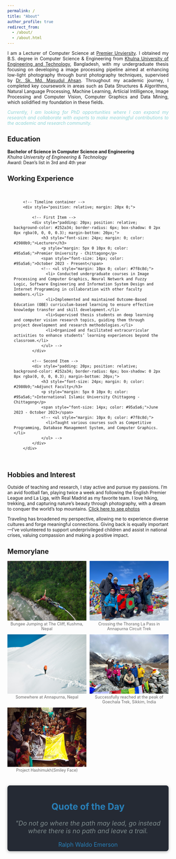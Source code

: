 ```yaml
---
permalink: /
title: "About"
author_profile: true
redirect_from: 
  - /about/
  - /about.html
---
```

<div style="text-align: justify;">
  <p>
  I am a Lecturer of Computer Science at <a href="https://puc.ac.bd/">Premier Unviersity</a>. I obtained my B.S. degree in Computer Science & Engineering from <a href="https://www.kuet.ac.bd/">Khulna University of Engineering and Technology</a>, Bangladesh, with my undergraduate thesis focusing on developing a image processing pipeline aimed at enhancing low-light photography through burst photography techniques, supervised by <a href="https://www.kuet.ac.bd/cse/smmasudul">Dr. Sk. Md. Masudul Ahsan</a>. Throughout my academic journey, I completed key coursework in areas such as Data Structures & Algorithms, Natural Language Processing, Machine Learning, Artiicial Intilligence, Image Processing and Computer Vision, Computer Graphics and Data Mining, which solidified my foundation in these fields.
  </p>

  <p style="color: #8cd2d5; "><i>Currently, I am looking for PhD opportunities where I can expand my research and collaborate with experts to make meaningful contributions to the academic and research community.</i></p>

</div>




Education
---
**Bachelor of Science in Computer Science and Engineering** \
*Khulna University of Engineering & Technology*\
Award: Dean’s list in 3rd and 4th year


<!-- **Higher Secondary School Certificate**\
*Chittagong College*\
*Chittagong*\
GPA: 5.00(Out of 5.00)

**Secondary School Certificate**\
*Chittagong Collegiate School*\
*Chittagong*\
GPA: 5.00(Out of 5.00) -->

Working Experience
---
<div style="position: relative; max-width: 1200px; margin: 0 auto; padding: 20px;">

        <!-- Timeline container -->
        <div style="position: relative; margin: 20px 0;">

            <!-- First Item -->
            <div style="padding: 20px; position: relative; background-color: #252a34; border-radius: 6px; box-shadow: 0 2px 8px rgba(0, 0, 0, 0.3); margin-bottom: 20px;">
                <h3 style="font-size: 24px; margin: 0; color: #2980b9;">Lecturer</h3>
                <p style="margin: 5px 0 10px 0; color: #95a5a6;">Premier University - Chittagong</p>
                <span style="font-size: 14px; color: #95a5a6;">October 2023 - Present</span>
                <!-- <ul style="margin: 10px 0; color: #7f8c8d;">
                  <li> Conducted undergraduate courses in Image Processing and Computer Graphics, Neural Network and Fuzzy Logic, Software Engineering and Information System Design and Internet Programming in collaboration with other faculty members.</li>
                  <li>Implemented and maintained Outcome-Based Education (OBE) curriculum-based learning to ensure effective knowledge transfer and skill development.</li>
                  <li>Supervised thesis students on deep learning and computer vision research topics, guiding them through project development and research methodologies.</li>
                  <li>Organized and facilitated extracurricular activities to enhance students’ learning experiences beyond the classroom.</li>
                </ul> -->
            </div>

            <!-- Second Item -->
            <div style="padding: 20px; position: relative; background-color: #252a34; border-radius: 6px; box-shadow: 0 2px 8px rgba(0, 0, 0, 0.3); margin-bottom: 20px;">
                <h3 style="font-size: 24px; margin: 0; color: #2980b9;">Adjunct Faculty</h3>
                <p style="margin: 5px 0 10px 0; color: #95a5a6;">International Islamic University Chittagong - Chittagong</p>
                <span style="font-size: 14px; color: #95a5a6;">June 2023 - October 2023</span>
                <!-- <ul style="margin: 10px 0; color: #7f8c8d;">
                  <li>Taught various courses such as Competitive Programming, Database Management System, and Computer Graphics.</li>
                </ul> -->
            </div>
        </div>

</div>

Hobbies and Interest
---
Outside of teaching and research, I stay active and pursue my passions. I’m an avid football fan, playing twice a week and following the English Premier League and La Liga, with Real Madrid as my favorite team. I love hiking, trekking, and capturing nature’s beauty through photography, with a dream to conquer the world’s top mountains. [Click here to see photos](https://www.flickr.com/photos/tamuuu/)

Traveling has broadened my perspective, allowing me to experience diverse cultures and forge meaningful connections. Giving back is equally important—I’ve volunteered to support underprivileged children and assist in national crises, valuing compassion and making a positive impact.

Memorylane
---

<div style="display: grid; grid-template-columns: repeat(2, 1fr); gap: 10px;">
  <figure style="margin: 0; position: relative;">
    <img src="/images/bungee.jpg" alt="Description of Image 1" style="width: 100%; height: auto; cursor: pointer;" onclick="openFullscreen(this)" />
    <figcaption style="text-align: center; font-size: 0.9em; color: #666;">Bungee Jumping at The Cliff, Kushma, Nepal</figcaption>
  </figure>
  <figure style="margin: 0; position: relative;">
    <img src="/images/thorangla.jpg" alt="Description of Image 2" style="width: 100%; height: auto; cursor: pointer;" onclick="openFullscreen(this)" />
    <figcaption style="text-align: center; font-size: 0.9em; color: #666;">Crossing the Thorang La Pass in Annapurna Circuit Trek</figcaption>
  </figure>
  <figure style="margin: 0; position: relative;">
    <img src="/images/snow.jpg" alt="Description of Image 3" style="width: 100%; height: auto; cursor: pointer;" onclick="openFullscreen(this)" />
    <figcaption style="text-align: center; font-size: 0.9em; color: #666;">Somewhere at Annapurna, Nepal</figcaption>
  </figure>
  <figure style="margin: 0; position: relative;">
    <img src="/images/goechala.jpg" alt="Description of Image 4" style="width: 100%; height: auto; cursor: pointer;" onclick="openFullscreen(this)" />
    <figcaption style="text-align: center; font-size: 0.9em; color: #666;">Successfully reached at the peak of Goechala Trek, Sikkim, India</figcaption>
  </figure>
  <figure style="margin: 0; position: relative;">
    <img src="/images/volunteer.jpg" alt="Description of Image 4" style="width: 100%; height: auto; cursor: pointer;" onclick="openFullscreen(this)" />
    <figcaption style="text-align: center; font-size: 0.9em; color: #666;">Project Hashimukh(Smiley Face)</figcaption>
  </figure>
</div>

<!-- Fullscreen Modal -->
<div id="fullscreenModal" style="display: none; position: fixed; top: 50px; left: 0; width: 100%; height: calc(100% - 50px); background-color: rgba(0, 0, 0, 0.9); z-index: 1000;">
  <span style="position: absolute; top: 20px; right: 30px; color: white; font-size: 40px; font-weight: bold; cursor: pointer;" onclick="closeFullscreen()">&times;</span>
  <img id="fullscreenImage" style="display: block; margin: 50px auto; max-width: 90%; max-height: 80%;">
</div>

<div style="text-align: center; padding: 10px 20px ; border-radius: 8px; background-color: #252a34; box-shadow: 0 2px 10px rgba(0,0,0,0.3); margin: 40px auto; max-width: 600px;">
        <h2 style="font-size: 28px; color: #2980b9;">Quote of the Day</h2>
        <p id="quote" style="font-size: 20px; color: #7f8c8d; font-style: italic; margin: 20px 0;">"Do not go where the path may lead, go instead where there is no path and leave a trail.</p>
        <p id="author" style="font-size: 18px; color: #2980b9; margin: 0;">Ralph Waldo Emerson</p>
</div>

<script>
function openFullscreen(imgElement) {
  var modal = document.getElementById("fullscreenModal");
  var fullscreenImage = document.getElementById("fullscreenImage");
  fullscreenImage.src = imgElement.src;
  modal.style.display = "block";
}

function closeFullscreen() {
  var modal = document.getElementById("fullscreenModal");
  modal.style.display = "none";
}
</script>